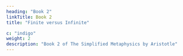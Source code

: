 ```yaml
---
heading: "Book 2"
linkTitle: Book 2
title: "Finite versus Infinite"

c: "indigo"
weight: 2
description: "Book 2 of The Simplified Metaphysics by Aristotle"
---
```

